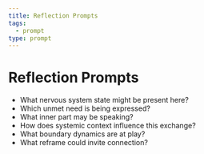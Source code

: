 ```yaml
---
title: Reflection Prompts
tags:
  - prompt
type: prompt
---
```


<!-- @format -->

# Reflection Prompts

- What nervous system state might be present here?
- Which unmet need is being expressed?
- What inner part may be speaking?
- How does systemic context influence this exchange?
- What boundary dynamics are at play?
- What reframe could invite connection?

